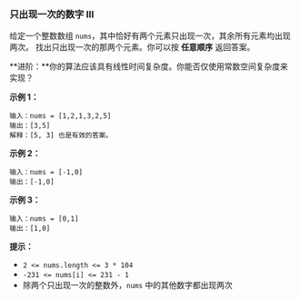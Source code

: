 ### 只出现一次的数字 III ###
给定一个整数数组 `nums`，其中恰好有两个元素只出现一次，其余所有元素均出现两次。 找出只出现一次的那两个元素。你可以按 **任意顺序** 返回答案。



**进阶：**你的算法应该具有线性时间复杂度。你能否仅使用常数空间复杂度来实现？



**示例 1：**

```
输入：nums = [1,2,1,3,2,5]
输出：[3,5]
解释：[5, 3] 也是有效的答案。
```

**示例 2：**

```
输入：nums = [-1,0]
输出：[-1,0]
```

**示例 3：**

```
输入：nums = [0,1]
输出：[1,0]
```

**提示：**

* `2 <= nums.length <= 3 * 104`
* `-231 <= nums[i] <= 231 - 1`
* 除两个只出现一次的整数外，`nums` 中的其他数字都出现两次

